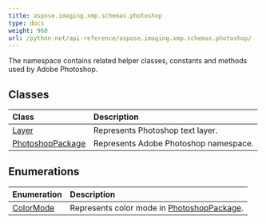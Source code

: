 ```yaml
---
title: aspose.imaging.xmp.schemas.photoshop
type: docs
weight: 960
url: /python-net/api-reference/aspose.imaging.xmp.schemas.photoshop/
---
```



The namespace contains related helper classes, constants and methods used by Adobe Photoshop.

## **Classes**
|**Class**|**Description**|
| :- | :- |
|[Layer](/imaging/python-net/api-reference/aspose.imaging.xmp.schemas.photoshop/layer/)|Represents Photoshop text layer.|
|[PhotoshopPackage](/imaging/python-net/api-reference/aspose.imaging.xmp.schemas.photoshop/photoshoppackage/)|Represents Adobe Photoshop namespace.|
## **Enumerations**
|**Enumeration**|**Description**|
| :- | :- |
|[ColorMode](/imaging/python-net/api-reference/aspose.imaging.xmp.schemas.photoshop/colormode/)|Represents color mode in [PhotoshopPackage](/imaging/python-net/api-reference/aspose.imaging.xmp.schemas.photoshop/photoshoppackage/).|

